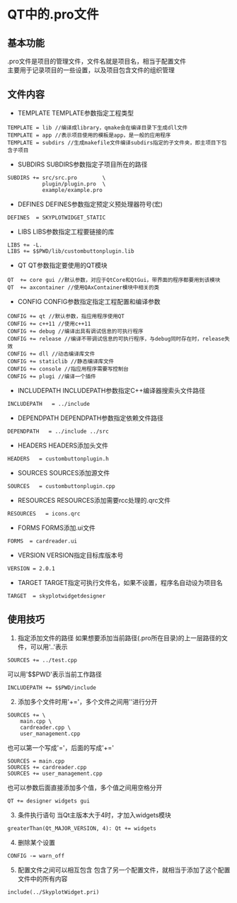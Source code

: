 # QT中的.pro文件

## 基本功能
.pro文件是项目的管理文件，文件名就是项目名，相当于配置文件  
主要用于记录项目的一些设置，以及项目包含文件的组织管理  


## 文件内容
* TEMPLATE
TEMPLATE参数指定工程类型  
```
TEMPLATE = lib //编译成library，qmake会在编译目录下生成dll文件
TEMPLATE = app //表示项目使用的模板是app，是一般的应用程序
TEMPLATE = subdirs //生成makefile文件编译subdirs指定的子文件夹，即主项目下包含子项目
```
* SUBDIRS
SUBDIRS参数指定子项目所在的路径  
```
SUBDIRS += src/src.pro        \
           plugin/plugin.pro  \
           example/example.pro
```
* DEFINES
DEFINES参数指定预定义预处理器符号(宏)  
```
DEFINES  = SKYPLOTWIDGET_STATIC
```
* LIBS
LIBS参数指定工程要链接的库  
```
LIBS += -L.
LIBS += $$PWD/lib/custombuttonplugin.lib
```
* QT
QT参数指定要使用的QT模块  
```
QT  += core gui //默认参数，对应于QtCore和QtGui，带界面的程序都要用到该模块
QT  += axcontainer //使用QAxContainer模块中相关的类
```
* CONFIG
CONFIG参数指定指定工程配置和编译参数  
```
CONFIG += qt //默认参数，指应用程序使用QT
CONFIG += c++11 //使用c++11
CONFIG += debug //编译出具有调试信息的可执行程序
CONFIG += release //编译不带调试信息的可执行程序，与debug同时存在时，release失效
CONFIG += dll //动态编译库文件
CONFIG += staticlib //静态编译库文件
CONFIG += console //指应用程序需要写控制台
CONFIG += plugi //编译一个插件
```
* INCLUDEPATH
INCLUDEPATH参数指定C++编译器搜索头文件路径  
```
INCLUDEPATH   = ../include
```
* DEPENDPATH
DEPENDPATH参数指定依赖文件路径  
```
DEPENDPATH   = ../include ../src
```
* HEADERS
HEADERS添加头文件  
```
HEADERS   = custombuttonplugin.h
```
* SOURCES
SOURCES添加源文件  
```
SOURCES   = custombuttonplugin.cpp
```
* RESOURCES
RESOURCES添加需要rcc处理的.qrc文件  
```
RESOURCES   = icons.qrc
```
* FORMS
FORMS添加.ui文件  
```
FORMS  = cardreader.ui
```
* VERSION
VERSION指定目标库版本号  
```
VERSION = 2.0.1
```
* TARGET
TARGET指定可执行文件名，如果不设置，程序名自动设为项目名  
```
TARGET  = skyplotwidgetdesigner
```


## 使用技巧
1. 指定添加文件的路径
如果想要添加当前路径(.pro所在目录)的上一层路径的文件，可以用'..'表示  
```
SOURCES += ../test.cpp
```
可以用'$$PWD'表示当前工作路径  
```
INCLUDEPATH += $$PWD/include
```
2. 添加多个文件时用'+='，多个文件之间用'\'进行分开
```
SOURCES += \
    main.cpp \
    cardreader.cpp \
    user_management.cpp
```
也可以第一个写成'='，后面的写成'+='  
```
SOURCES = main.cpp
SOURCES += cardreader.cpp
SOURCES += user_management.cpp
```
也可以参数后面直接添加多个值，多个值之间用空格分开  
```
QT += designer widgets gui
```
3. 条件执行语句
当Qt主版本大于4时，才加入widgets模块  
```
greaterThan(Qt_MAJOR_VERSION, 4): Qt += widgets
```
4. 删除某个设置
```
CONFIG -= warn_off
```
5. 配置文件之间可以相互包含
包含了另一个配置文件，就相当于添加了这个配置文件中的所有内容  
```
include(../SkyplotWidget.pri)
```